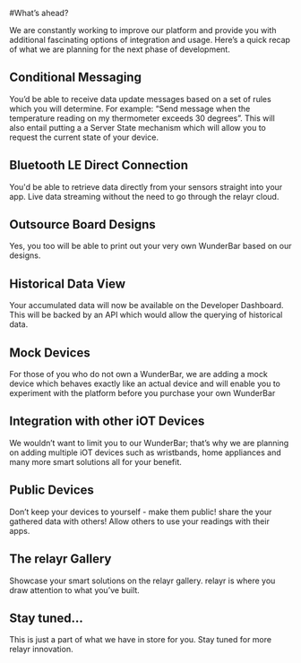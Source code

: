 #What’s ahead?

We are constantly working to improve our platform and provide you with additional fascinating options of integration and usage. Here’s a quick recap of what we are planning for the next phase of development.

<div class="floatBox">
<h2>Conditional Messaging</h2>
<p>
You’d be able to receive data update messages based on a set of rules which you will determine. For example: “Send message when the temperature reading on my thermometer exceeds 30 degrees”. This will also entail putting a a Server State mechanism which will allow you to request the current state of your device.</p>
</div>

<div class="floatBox">
<h2>Bluetooth LE Direct Connection</h2>
<p>
You'd be able to retrieve data directly from your sensors straight into your app. Live data streaming without the need to go through the relayr cloud.</p>
</div>

<div class="floatBox">
<h2>Outsource Board Designs</h2>
<p>Yes, you too will be able to print out your very own WunderBar based on our designs.</p>
</div>

<div class="floatBox">
<h2>Historical Data View</h2> 
<p>Your accumulated data will now be available on the Developer Dashboard. This will be backed by an API which would allow the querying of historical data.</p>
</div>

<div class="floatBox">
<h2>Mock Devices</h2>
<p>For those of you who do not own a WunderBar, we are adding a mock device which behaves exactly like an actual device and will enable you to experiment with the platform before you purchase your own WunderBar</p>
</div>


<div class="floatBox">
<h2>Integration with other iOT Devices</h2>
<p>We wouldn’t want to limit you to our WunderBar; that’s why we are planning on adding multiple iOT devices such as wristbands, home appliances and many more smart solutions all for your benefit.</p>
</div>

<div class="floatBox">
<h2>Public Devices</h2>
<p>Don’t keep your devices to yourself - make them public! share the your gathered data with others! Allow others to use your readings with their apps.</p>
</div>

<div class="floatBox">
<h2>The relayr Gallery</h2>
<p>Showcase your smart solutions on the relayr gallery. relayr is where you draw attention to what you’ve built.</p>
</div>

<div class="floatBox">
<h2>Stay tuned...</h2>
<p>This is just a part of what we have in store for you. Stay tuned for more relayr innovation.</p> 
</div>